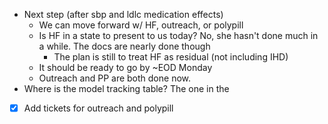 - Next step (after sbp and ldlc medication effects)
	- We can move forward w/ HF, outreach, or polypill
	- Is HF in a state to present to us today? No, she hasn't done much in a while. The docs are nearly done though
		- The plan is still to treat HF as residual (not including IHD)
    - It should be ready to go by ~EOD Monday
	- Outreach and PP are both done now.
- Where is the model tracking table? The one in the

- [x] Add tickets for outreach and polypill
